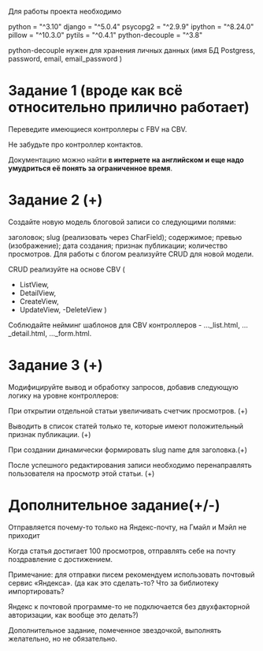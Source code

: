 Для работы проекта необходимо

python = "^3.10"
django = "^5.0.4"
psycopg2 = "^2.9.9"
ipython = "^8.24.0"
pillow = "^10.3.0"
pytils = "^0.4.1"
python-decouple = "^3.8"

python-decouple нужен для хранения личных данных 
(имя БД Postgress, 
password,
email,
email_password
)


# Задание 1 (вроде как всё относительно прилично работает)
Переведите имеющиеся контроллеры с FBV на CBV.

Не забудьте про контроллер контактов. 

Документацию можно найти **в интернете на английском и еще надо умудриться её понять за ограниченное время**.


# Задание 2 (+)
Создайте новую модель блоговой записи со следующими полями:

заголовок;
slug (реализовать через CharField);
содержимое;
превью (изображение);
дата создания;
признак публикации;
количество просмотров.
Для работы с блогом реализуйте CRUD для новой модели.

CRUD реализуйте на основе CBV (
- ListView, 
- DetailView, 
- CreateView, 
- UpdateView, 
-DeleteView
) 

Соблюдайте нейминг шаблонов для CBV контроллеров - …_list.html, …_detail.html, …_form.html.


# Задание 3 (+)
Модифицируйте вывод и обработку запросов, добавив следующую логику на уровне контроллеров:

При открытии отдельной статьи увеличивать счетчик просмотров. (+)

Выводить в список статей только те, которые имеют положительный признак публикации. (+)

При создании динамически формировать slug name для заголовка.(+)

После успешного редактирования записи необходимо перенаправлять пользователя на просмотр этой статьи. (+)


# Дополнительное задание(+/-)

Отправляется почему-то только на Яндекс-почту, на Гмайл и Мэйл не приходит

Когда статья достигает 100 просмотров, отправлять себе на почту поздравление с достижением.

Примечание: для отправки писем рекомендуем использовать почтовый сервис «Яндекса».
(да как это сделать-то? Что за библиотеку импортировать? 

Яндекс к почтовой программе-то не подключается без двухфакторной авторизации, как вообще это делать?)

Дополнительное задание, помеченное звездочкой, выполнять желательно, но не обязательно.